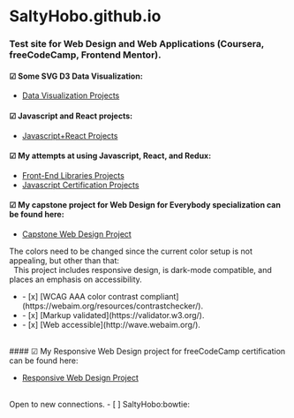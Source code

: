 # SaltyHobo.github.io
### Test site for Web Design and Web Applications (Coursera, freeCodeCamp, Frontend Mentor).

#### &#9745; Some SVG D3 Data Visualization:
<ul>
  <li>
    <a href="https://saltyhobo.github.io/freecodecamp/data-visualization/">Data Visualization Projects</a>
  </li>
</ul>

#### &#9745; Javascript and React projects:
<ul>
  <li>
    <a href="https://saltyhobo.github.io/extra-js-react-projects/">Javascript+React Projects</a>
  </li>
</ul>

#### &#9745; My attempts at using Javascript, React, and Redux:
<ul>
  <li>
    <a href="https://saltyhobo.github.io/freecodecamp/front-end-lib/">Front-End Libraries Projects</a>
  </li>
  <li>
    <a href="https://SaltyHobo.github.io/freecodecamp/javascript-certification/">Javascript Certification Projects</a>
  </li>
</ul>

#### &#9745; My capstone project for Web Design for Everybody specialization can be found here:
<ul>
  <li>
    <a href="https://saltyhobo.github.io/capstone/index.html">Capstone Web Design Project</a>
  </li>
</ul>
The colors need to be changed since the current color setup is not appealing, but other than that:
<br/>
&nbsp; This project includes responsive design, is dark-mode compatible, and places an emphasis on accessibility.
<ul>
  <li> - [x] [WCAG AAA color contrast compliant](https://webaim.org/resources/contrastchecker/). </li>
  <li> - [x] [Markup validated](https://validator.w3.org/). </li>
  <li> - [x] [Web accessible](http://wave.webaim.org/). </li>
</ul>
<br/>
#### &#9745; My Responsive Web Design project for freeCodeCamp certification can be found here:
<ul>
  <li>
    <a href="https://saltyhobo.github.io/freecodecamp/portfolio/index.html">Responsive Web Design Project</a>
  </li>
</ul>
<br/>
Open to new connections.
- [ ] SaltyHobo:bowtie:
